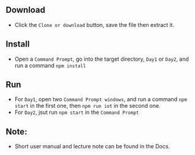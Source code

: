## Download
- Click the `Clone or download` button, save the file then extract it.

## Install
- Open a `Command Prompt`, go into the target directory, `Day1` or `Day2`, and run a command `npm install`

## Run
- For `Day1`, open two `Command Prompt windows`, and run a command `npm start` in the first one, then `npm run iot` in the second one.
- For `Day2`, jsut run `npm start` in the `Command Prompt`

## Note:
- Short user manual and lecture note can be found in the Docs.
